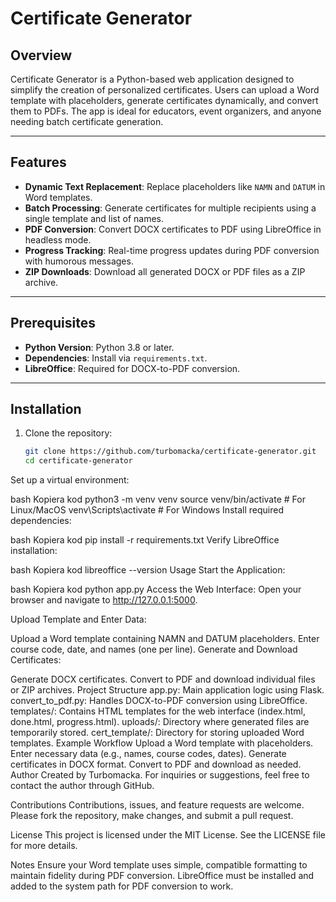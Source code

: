 # Certificate Generator

## Overview
Certificate Generator is a Python-based web application designed to simplify the creation of personalized certificates. Users can upload a Word template with placeholders, generate certificates dynamically, and convert them to PDFs. The app is ideal for educators, event organizers, and anyone needing batch certificate generation.

---

## Features
- **Dynamic Text Replacement**: Replace placeholders like `NAMN` and `DATUM` in Word templates.
- **Batch Processing**: Generate certificates for multiple recipients using a single template and list of names.
- **PDF Conversion**: Convert DOCX certificates to PDF using LibreOffice in headless mode.
- **Progress Tracking**: Real-time progress updates during PDF conversion with humorous messages.
- **ZIP Downloads**: Download all generated DOCX or PDF files as a ZIP archive.

---

## Prerequisites
- **Python Version**: Python 3.8 or later.
- **Dependencies**: Install via `requirements.txt`.
- **LibreOffice**: Required for DOCX-to-PDF conversion.

---

## Installation
1. Clone the repository:
   ```bash
   git clone https://github.com/turbomacka/certificate-generator.git
   cd certificate-generator
Set up a virtual environment:

bash
Kopiera kod
python3 -m venv venv
source venv/bin/activate  # For Linux/MacOS
venv\Scripts\activate     # For Windows
Install required dependencies:

bash
Kopiera kod
pip install -r requirements.txt
Verify LibreOffice installation:

bash
Kopiera kod
libreoffice --version
Usage
Start the Application:

bash
Kopiera kod
python app.py
Access the Web Interface: Open your browser and navigate to http://127.0.0.1:5000.

Upload Template and Enter Data:

Upload a Word template containing NAMN and DATUM placeholders.
Enter course code, date, and names (one per line).
Generate and Download Certificates:

Generate DOCX certificates.
Convert to PDF and download individual files or ZIP archives.
Project Structure
app.py: Main application logic using Flask.
convert_to_pdf.py: Handles DOCX-to-PDF conversion using LibreOffice.
templates/: Contains HTML templates for the web interface (index.html, done.html, progress.html).
uploads/: Directory where generated files are temporarily stored.
cert_template/: Directory for storing uploaded Word templates.
Example Workflow
Upload a Word template with placeholders.
Enter necessary data (e.g., names, course codes, dates).
Generate certificates in DOCX format.
Convert to PDF and download as needed.
Author
Created by Turbomacka. For inquiries or suggestions, feel free to contact the author through GitHub.

Contributions
Contributions, issues, and feature requests are welcome. Please fork the repository, make changes, and submit a pull request.

License
This project is licensed under the MIT License. See the LICENSE file for more details.

Notes
Ensure your Word template uses simple, compatible formatting to maintain fidelity during PDF conversion.
LibreOffice must be installed and added to the system path for PDF conversion to work.